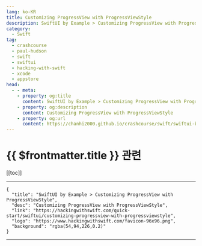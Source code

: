 ```yaml
---
lang: ko-KR
title: Customizing ProgressView with ProgressViewStyle
description: SwiftUI by Example > Customizing ProgressView with ProgressViewStyle
category:
  - Swift
tag: 
  - crashcourse
  - paul-hudson
  - swift
  - swiftui
  - hacking-with-swift
  - xcode
  - appstore
head:
  - - meta:
    - property: og:title
      content: SwiftUI by Example > Customizing ProgressView with ProgressViewStyle
    - property: og:description
      content: Customizing ProgressView with ProgressViewStyle
    - property: og:url
      content: https://chanhi2000.github.io/crashcourse/swift/swiftui-by-example/16-transforming-views/customizing-progressview-with-progressviewstyle.html
---
```


# {{ $frontmatter.title }} 관련

[[toc]]

---

```component VPCard
{
  "title": "SwiftUI by Example > Customizing ProgressView with ProgressViewStyle",
  "desc": "Customizing ProgressView with ProgressViewStyle",
  "link": "https://hackingwithswift.com/quick-start/swiftui/customizing-progressview-with-progressviewstyle",
  "logo": "https://www.hackingwithswift.com/favicon-96x96.png",
  "background": "rgba(54,94,226,0.2)"
}
```

---

<TagLinks />